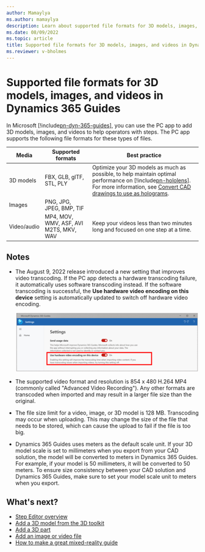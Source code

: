 ```yaml
---
author: Mamaylya
ms.author: mamaylya
description: Learn about supported file formats for 3D models, images, and videos in Microsoft Dynamics 365 Guides.
ms.date: 08/09/2022
ms.topic: article
title: Supported file formats for 3D models, images, and videos in Dynamics 365 Guides
ms.reviewer: v-bholmes
---
```


# Supported file formats for 3D models, images, and videos in Dynamics 365 Guides

In Microsoft [!include[pn-dyn-365-guides](../includes/pn-dyn-365-guides.md)], you can use the PC app to add 3D models, images, and videos to help operators with steps. The PC app  supports the following file formats for these types of files.

| Media | Supported formats | Best practice |
|-------|-------------------|---------------|
| 3D models | FBX, GLB, glTF, STL, PLY | Optimize your 3D models as much as possible, to help maintain optimal performance on [!include[pn-hololens](../includes/pn-hololens.md)]. For more information, see [Convert CAD drawings to use as holograms](author-convert-3D-models.md). |
| Images | PNG, JPG, JPEG, BMP, TIF | |
| Video/audio | MP4, MOV, WMV, ASF, AVI M2TS, MKV, WAV| Keep your videos less than two minutes long and focused on one step at a time. |

## Notes
- The August 9, 2022 release introduced a new setting that improves video transcoding. If the PC app detects a hardware transcoding failure, it automatically uses software transcoding instead. If the software transcoding is successful, the **Use hardware video encoding on this device** setting is automatically updated to switch off hardware video encoding. 

     ![Screenshot of Use hardware video encoding on this device setting.](media/video-transcoding-setting.PNG "Screenshot of Use hardware video encoding on this device setting")

- The supported video format and resolution is 854 x 480 H.264 MP4 (commonly called "Advanced Video Recording"). Any other formats are transcoded when imported and may result in a larger file size than the original.

- The file size limit for a video, image, or 3D model is 128 MB. Transcoding may occur when uploading. This may change the size of the file that needs to be stored, which can cause the upload to fail if the file is too big.

- Dynamics 365 Guides uses meters as the default scale unit. If your 3D model scale is set to millimeters when you export from your CAD solution, the model will be converted to meters in Dynamics 365 Guides. For example, if your model is 50 millimeters, it will be converted to 50 meters. To ensure size consistency between your CAD solution and Dynamics 365 Guides, make sure to set your model scale unit to meters when you  export.  

## What's next?

- [Step Editor overview](pc-app-step-editor-overview.md)
- [Add a 3D model from the 3D toolkit](pc-app-add-3D-model.md)
- [Add a 3D part](pc-app-add-3D-part.md)
- [Add an image or video file](pc-app-add-media.md)
- [How to make a great mixed-reality guide](great-guide.md) 
